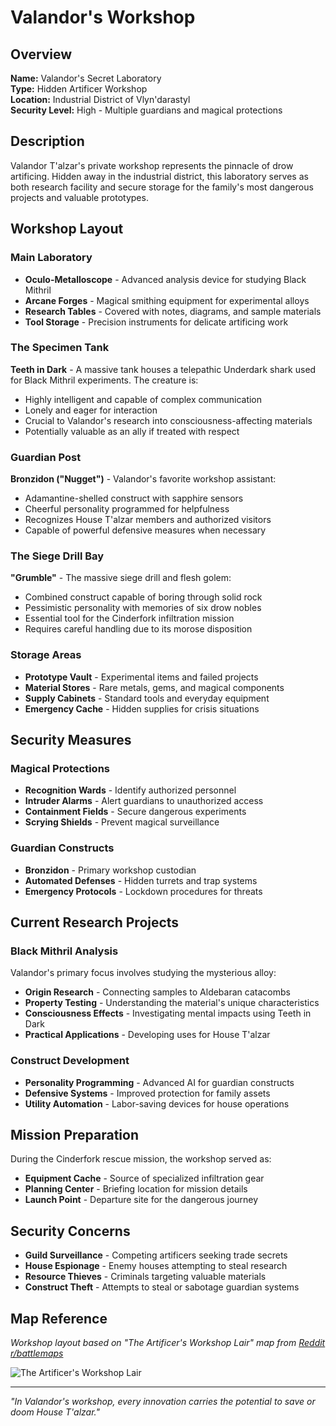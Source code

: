 # Valandor's Workshop

<link rel="stylesheet" href="../drow_theme.css">

## Overview
**Name:** Valandor's Secret Laboratory  
**Type:** Hidden Artificer Workshop  
**Location:** Industrial District of Vlyn'darastyl  
**Security Level:** High - Multiple guardians and magical protections  

## Description
Valandor T'alzar's private workshop represents the pinnacle of drow artificing. Hidden away in the industrial district, this laboratory serves as both research facility and secure storage for the family's most dangerous projects and valuable prototypes.

## Workshop Layout

### Main Laboratory
- **Oculo-Metalloscope** - Advanced analysis device for studying Black Mithril
- **Arcane Forges** - Magical smithing equipment for experimental alloys
- **Research Tables** - Covered with notes, diagrams, and sample materials
- **Tool Storage** - Precision instruments for delicate artificing work

### The Specimen Tank
**Teeth in Dark** - A massive tank houses a telepathic Underdark shark used for Black Mithril experiments. The creature is:
- Highly intelligent and capable of complex communication
- Lonely and eager for interaction
- Crucial to Valandor's research into consciousness-affecting materials
- Potentially valuable as an ally if treated with respect

### Guardian Post
**Bronzidon ("Nugget")** - Valandor's favorite workshop assistant:
- Adamantine-shelled construct with sapphire sensors
- Cheerful personality programmed for helpfulness
- Recognizes House T'alzar members and authorized visitors
- Capable of powerful defensive measures when necessary

### The Siege Drill Bay
**"Grumble"** - The massive siege drill and flesh golem:
- Combined construct capable of boring through solid rock
- Pessimistic personality with memories of six drow nobles
- Essential tool for the Cinderfork infiltration mission
- Requires careful handling due to its morose disposition

### Storage Areas
- **Prototype Vault** - Experimental items and failed projects
- **Material Stores** - Rare metals, gems, and magical components
- **Supply Cabinets** - Standard tools and everyday equipment
- **Emergency Cache** - Hidden supplies for crisis situations

## Security Measures

### Magical Protections
- **Recognition Wards** - Identify authorized personnel
- **Intruder Alarms** - Alert guardians to unauthorized access
- **Containment Fields** - Secure dangerous experiments
- **Scrying Shields** - Prevent magical surveillance

### Guardian Constructs
- **Bronzidon** - Primary workshop custodian
- **Automated Defenses** - Hidden turrets and trap systems
- **Emergency Protocols** - Lockdown procedures for threats

## Current Research Projects

### Black Mithril Analysis
Valandor's primary focus involves studying the mysterious alloy:
- **Origin Research** - Connecting samples to Aldebaran catacombs
- **Property Testing** - Understanding the material's unique characteristics
- **Consciousness Effects** - Investigating mental impacts using Teeth in Dark
- **Practical Applications** - Developing uses for House T'alzar

### Construct Development
- **Personality Programming** - Advanced AI for guardian constructs
- **Defensive Systems** - Improved protection for family assets
- **Utility Automation** - Labor-saving devices for house operations

## Mission Preparation
During the Cinderfork rescue mission, the workshop served as:
- **Equipment Cache** - Source of specialized infiltration gear
- **Planning Center** - Briefing location for mission details
- **Launch Point** - Departure site for the dangerous journey

## Security Concerns
- **Guild Surveillance** - Competing artificers seeking trade secrets
- **House Espionage** - Enemy houses attempting to steal research
- **Resource Thieves** - Criminals targeting valuable materials
- **Construct Theft** - Attempts to steal or sabotage guardian systems

## Map Reference
*Workshop layout based on "The Artificer's Workshop Lair" map from [Reddit r/battlemaps](https://www.reddit.com/r/battlemaps/comments/be7rfa/the_artificers_workshop_lair_30x30/)*

![The Artificer's Workshop Lair](https://i.redd.it/x987zar9sts21.jpg)

---

*"In Valandor's workshop, every innovation carries the potential to save or doom House T'alzar."*
